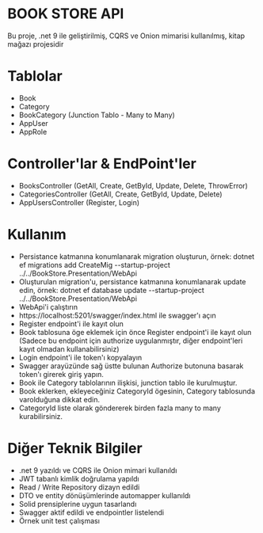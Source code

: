 # BOOK STORE API
Bu proje, .net 9 ile geliştirilmiş, CQRS ve Onion mimarisi kullanılmış, kitap mağazı projesidir

# Tablolar
- Book
- Category
- BookCategory (Junction Tablo - Many to Many)
- AppUser
- AppRole

# Controller'lar & EndPoint'ler
- BooksController (GetAll, Create, GetById, Update, Delete, ThrowError)
- CategoriesController (GetAll, Create, GetById, Update, Delete)
- AppUsersController (Register, Login)

# Kullanım
- Persistance katmanına konumlanarak migration oluşturun, örnek: dotnet ef migrations add CreateMig --startup-project ../../BookStore.Presentation/WebApi
- Oluşturulan migration'u, persistance katmanına konumlanarak update edin, örnek: dotnet ef database update --startup-project ../../BookStore.Presentation/WebApi
- WebApi'i çalıştırın
- https://localhost:5201/swagger/index.html ile swagger'ı açın
- Register endpoint'i ile kayıt olun
- Book tablosuna öge eklemek için önce Register endpoint'i ile kayıt olun (Sadece bu endpoint için authorize uygulanmıştır, diğer endpoint'leri kayıt olmadan kullanabilirsiniz)
- Login endpoint'i ile token'ı kopyalayın
- Swagger arayüzünde sağ üstte bulunan Authorize butonuna basarak token'ı girerek giriş yapın.
- Book ile Category tablolarının ilişkisi, junction tablo ile kurulmuştur.
- Book eklerken, ekleyeceğiniz CategoryId ögesinin, Category tablosunda varolduğuna dikkat edin.
- CategoryId liste olarak göndererek birden fazla many to many kurabilirsiniz.

# Diğer Teknik Bilgiler
- .net 9 yazıldı ve CQRS ile Onion mimari kullanıldı
- JWT tabanlı kimlik doğrulama yapıldı
- Read / Write Repository dizayn edildi
- DTO ve entity dönüşümlerinde automapper kullanıldı
- Solid prensiplerine uygun tasarlandı
- Swagger aktif edildi ve endpointler listelendi
- Örnek unit test çalışması
